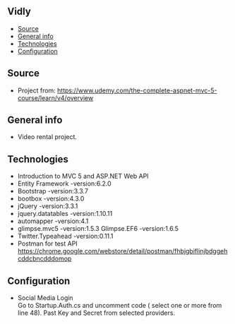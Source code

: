## Vidly

* [Source](#source-info)
* [General info](#general-info)
* [Technologies](#technologies)
* [Configuration](#configuration)

## Source
* Project from: https://www.udemy.com/the-complete-aspnet-mvc-5-course/learn/v4/overview

## General info
* Video rental project.

## Technologies
* Introduction to MVC 5 and ASP.NET Web API
* Entity Framework -version:6.2.0
* Bootstrap -version:3.3.7
* bootbox -version:4.3.0
* jQuery -version:3.3.1
* jquery.datatables -version:1.10.11
* automapper -version:4.1
* glimpse.mvc5 -version:1.5.3  Glimpse.EF6 -version:1.6.5
* Twitter.Typeahead -version:0.11.1
* Postman for test API https://chrome.google.com/webstore/detail/postman/fhbjgbiflinjbdggehcddcbncdddomop


## Configuration
* Social Media Login  
Go to Startup.Auth.cs and uncomment code ( select one or more from line 48). Past Key and Secret from selected providers.
